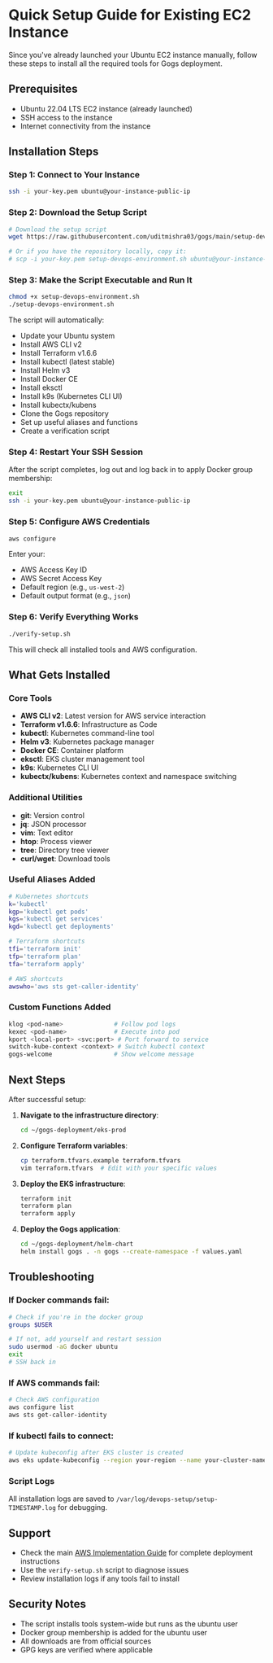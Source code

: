 # Quick Setup Guide for Existing EC2 Instance

Since you've already launched your Ubuntu EC2 instance manually, follow these steps to install all the required tools for Gogs deployment.

## Prerequisites

- Ubuntu 22.04 LTS EC2 instance (already launched)
- SSH access to the instance
- Internet connectivity from the instance

## Installation Steps

### Step 1: Connect to Your Instance
```bash
ssh -i your-key.pem ubuntu@your-instance-public-ip
```

### Step 2: Download the Setup Script
```bash
# Download the setup script
wget https://raw.githubusercontent.com/uditmishra03/gogs/main/setup-devops-environment.sh

# Or if you have the repository locally, copy it:
# scp -i your-key.pem setup-devops-environment.sh ubuntu@your-instance-ip:~/
```

### Step 3: Make the Script Executable and Run It
```bash
chmod +x setup-devops-environment.sh
./setup-devops-environment.sh
```

The script will automatically:
- Update your Ubuntu system
- Install AWS CLI v2
- Install Terraform v1.6.6
- Install kubectl (latest stable)
- Install Helm v3
- Install Docker CE
- Install eksctl
- Install k9s (Kubernetes CLI UI)
- Install kubectx/kubens
- Clone the Gogs repository
- Set up useful aliases and functions
- Create a verification script

### Step 4: Restart Your SSH Session
After the script completes, log out and log back in to apply Docker group membership:
```bash
exit
ssh -i your-key.pem ubuntu@your-instance-public-ip
```

### Step 5: Configure AWS Credentials
```bash
aws configure
```
Enter your:
- AWS Access Key ID
- AWS Secret Access Key
- Default region (e.g., `us-west-2`)
- Default output format (e.g., `json`)

### Step 6: Verify Everything Works
```bash
./verify-setup.sh
```

This will check all installed tools and AWS configuration.

## What Gets Installed

### Core Tools
- **AWS CLI v2**: Latest version for AWS service interaction
- **Terraform v1.6.6**: Infrastructure as Code
- **kubectl**: Kubernetes command-line tool
- **Helm v3**: Kubernetes package manager
- **Docker CE**: Container platform
- **eksctl**: EKS cluster management tool
- **k9s**: Kubernetes CLI UI
- **kubectx/kubens**: Kubernetes context and namespace switching

### Additional Utilities
- **git**: Version control
- **jq**: JSON processor
- **vim**: Text editor
- **htop**: Process viewer
- **tree**: Directory tree viewer
- **curl/wget**: Download tools

### Useful Aliases Added
```bash
# Kubernetes shortcuts
k='kubectl'
kgp='kubectl get pods'
kgs='kubectl get services'
kgd='kubectl get deployments'

# Terraform shortcuts
tfi='terraform init'
tfp='terraform plan'
tfa='terraform apply'

# AWS shortcuts
awswho='aws sts get-caller-identity'
```

### Custom Functions Added
```bash
klog <pod-name>              # Follow pod logs
kexec <pod-name>             # Execute into pod
kport <local-port> <svc:port> # Port forward to service
switch-kube-context <context> # Switch kubectl context
gogs-welcome                 # Show welcome message
```

## Next Steps

After successful setup:

1. **Navigate to the infrastructure directory**:
   ```bash
   cd ~/gogs-deployment/eks-prod
   ```

2. **Configure Terraform variables**:
   ```bash
   cp terraform.tfvars.example terraform.tfvars
   vim terraform.tfvars  # Edit with your specific values
   ```

3. **Deploy the EKS infrastructure**:
   ```bash
   terraform init
   terraform plan
   terraform apply
   ```

4. **Deploy the Gogs application**:
   ```bash
   cd ~/gogs-deployment/helm-chart
   helm install gogs . -n gogs --create-namespace -f values.yaml
   ```

## Troubleshooting

### If Docker commands fail:
```bash
# Check if you're in the docker group
groups $USER

# If not, add yourself and restart session
sudo usermod -aG docker ubuntu
exit
# SSH back in
```

### If AWS commands fail:
```bash
# Check AWS configuration
aws configure list
aws sts get-caller-identity
```

### If kubectl fails to connect:
```bash
# Update kubeconfig after EKS cluster is created
aws eks update-kubeconfig --region your-region --name your-cluster-name
```

### Script Logs
All installation logs are saved to `/var/log/devops-setup/setup-TIMESTAMP.log` for debugging.

## Support

- Check the main [AWS Implementation Guide](AWS_IMPLEMENTATION_GUIDE.md) for complete deployment instructions
- Use the `verify-setup.sh` script to diagnose issues
- Review installation logs if any tools fail to install

## Security Notes

- The script installs tools system-wide but runs as the ubuntu user
- Docker group membership is added for the ubuntu user
- All downloads are from official sources
- GPG keys are verified where applicable